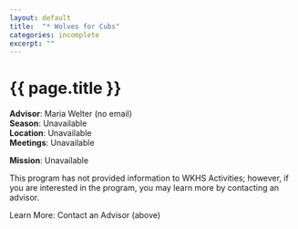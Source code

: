 ```yaml
---
layout: default
title:  "* Wolves for Cubs"
categories: incomplete
excerpt: ""
---
```


# {{ page.title }}

**Advisor**: Maria Welter (no email)
<br/>**Season**: Unavailable
<br/>**Location**: Unavailable
<br/>**Meetings**: Unavailable

**Mission**: Unavailable

This program has not provided information to WKHS Activities; however, if you are interested in the program, you may learn more by contacting an advisor.

Learn More: Contact an Advisor (above)